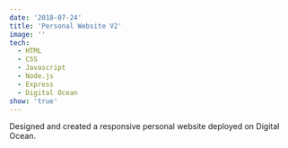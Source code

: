 ```yaml
---
date: '2018-07-24'
title: 'Personal Website V2'
image: ''
tech:
  - HTML
  - CSS 
  - Javascript
  - Node.js
  - Express
  - Digital Ocean
show: 'true'
---
```


Designed and created a responsive personal website deployed on Digital Ocean.